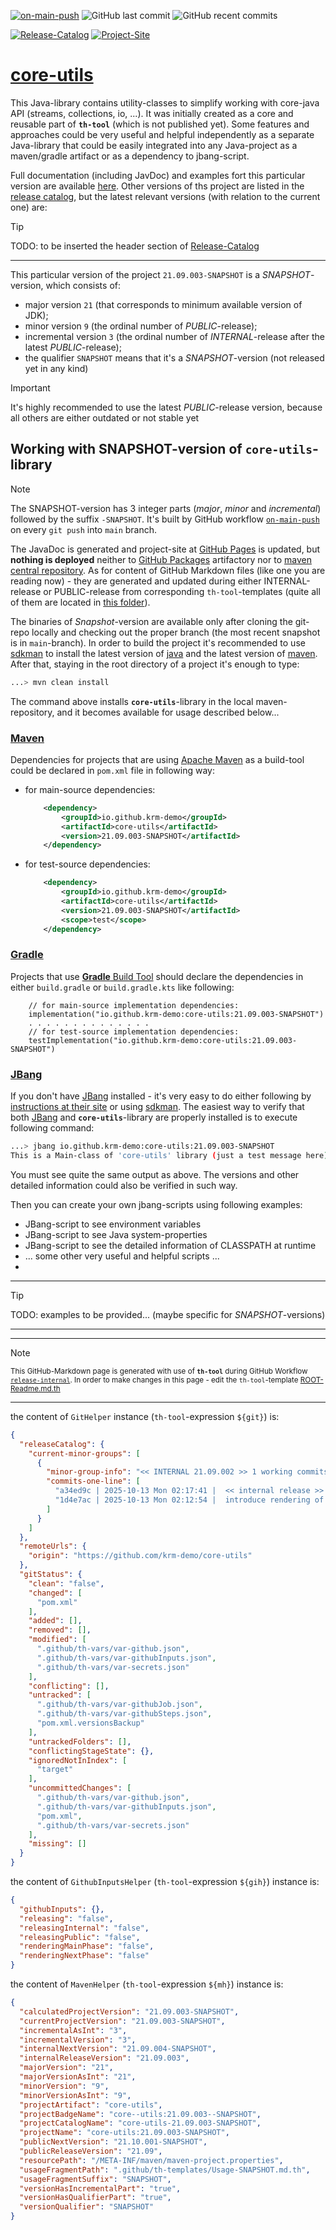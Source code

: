 [![on-main-push](https://github.com/krm-demo/core-utils/actions/workflows/on-main-push.yml/badge.svg?event=push)](https://github.com/krm-demo/core-utils/actions/workflows/on-main-push.yml)
![GitHub last commit](https://img.shields.io/github/last-commit/krm-demo/core-utils)
![GitHub recent commits](https://img.shields.io/github/commits-since/krm-demo/core-utils/21.07)

[![Release-Catalog](https://img.shields.io/badge/Release__Catalog-4D7A97?logo=github&amp;logoColor=f8981d&amp;labelColor=4D7A97)](https://krm-demo.github.io/core-utils/)
[![Project-Site](https://img.shields.io/badge/GH--Pages-core--utils:21.09.003--SNAPSHOT-blue)](https://krm-demo.github.io/core-utils/core-utils-21.09.003-SNAPSHOT)

# <u>core-utils</u>

This Java-library contains utility-classes to simplify working with core-java API (streams, collections, io, ...).
It was initially created as a core and reusable part of **`th-tool`** (which is not published yet).
Some features and approaches could be very useful and helpful independently as a separate Java-library
that could be easily integrated into any Java-project as a maven/gradle artifact or as a dependency to jbang-script.

Full documentation (including JavDoc) and examples fort this particular version are available [here](https://krm-demo.github.io/core-utils/core-utils-21.09.003-SNAPSHOT).
Other versions of ths project are listed in the [release catalog](https://krm-demo.github.io/core-utils/),
but the latest relevant versions (with relation to the current one) are:

> [!TIP]
> TODO: to be inserted the header section of [Release-Catalog](https://krm-demo.github.io/core-utils/)

---

This particular version of the project `21.09.003-SNAPSHOT` is a _SNAPSHOT_-version, which consists of:
- major version `21` (that corresponds to minimum available version of JDK);
- minor version `9` (the ordinal number of _PUBLIC_-release);
- incremental version  `3` (the ordinal number of _INTERNAL_-release after the latest _PUBLIC_-release);
- the qualifier `SNAPSHOT` means that it's a _SNAPSHOT_-version (not released yet in any kind)

> [!IMPORTANT]
> It's highly recommended to use the latest _PUBLIC_-release version, because all others are either outdated or not stable yet

## Working with SNAPSHOT-version of `core-utils`-library

> [!NOTE]
> The SNAPSHOT-version has 3 integer parts (_major_, _minor_ and _incremental_) followed by the suffix `-SNAPSHOT`.
> It's built by GitHub workflow [`on-main-push`](https://github.com/krm-demo/core-utils/actions/workflows/on-main-push.yml) on every `git push` into `main` branch.

The JavaDoc is generated and project-site at [GitHub Pages](https://docs.github.com/en/pages) is updated,
but **nothing is deployed** neither to [GitHub Packages](https://docs.github.com/en/packages/learn-github-packages/introduction-to-github-packages)
artifactory nor to [maven central repository](https://central.sonatype.com/).
As for content of GitHub Markdown files (like one you are reading now) - they are generated and updated
during either INTERNAL-release or PUBLIC-release from corresponding `th-tool`-templates (quite all of them
are located in [this folder](.github/th-templates)).

The binaries of _Snapshot_-version are available only after cloning the git-repo locally and
checking out the proper branch (the most recent snapshot is in `main`-branch).
In order to build the project it's recommended to use [sdkman](https://sdkman.io/) to install the latest version
of [java](https://sdkman.io/jdks/) and the latest version of [maven](https://sdkman.io/sdks/maven/). 
After that, staying in the root directory of a project it's enough to type:
```bash
...> mvn clean install
```
The command above installs **`core-utils`**-library 
in the local maven-repository, and it becomes available for usage described below...

### [Maven](https://maven.apache.org/)
Dependencies for projects that are using [Apache Maven](https://maven.apache.org/) as a build-tool 
could be declared in `pom.xml` file in following way:
- for main-source dependencies:
    ```XML
        <dependency>
            <groupId>io.github.krm-demo</groupId>
            <artifactId>core-utils</artifactId>
            <version>21.09.003-SNAPSHOT</artifactId>
        </dependency>
    ```
- for test-source dependencies:
    ```XML
        <dependency>
            <groupId>io.github.krm-demo</groupId>
            <artifactId>core-utils</artifactId>
            <version>21.09.003-SNAPSHOT</artifactId>
            <scope>test</scope>
        </dependency>
    ```
### [Gradle](https://gradle.org/)
Projects that use [**Gradle** Build Tool](https://gradle.org/) should declare the dependencies 
in either `build.gradle` or `build.gradle.kts` like following: 
```Gradle
    // for main-source implementation dependencies:
    implementation("io.github.krm-demo:core-utils:21.09.003-SNAPSHOT")
    . . . . . . . . . . . . . .
    // for test-source implementation dependencies:
    testImplementation("io.github.krm-demo:core-utils:21.09.003-SNAPSHOT")
```

### [JBang](https://www.jbang.dev/)

If you don't have [JBang](https://www.jbang.dev/) installed - it's very easy to do
either following by [instructions at their site](https://www.jbang.dev/download/) 
or using [sdkman](https://sdkman.io/sdks/jbang/). The easiest way to verify that
both [JBang](https://www.jbang.dev/) and **`core-utils`**-library 
are properly installed is to execute following command:

```bash
...> jbang io.github.krm-demo:core-utils:21.09.003-SNAPSHOT
This is a Main-class of 'core-utils' library (just a test message here)
```
You must see quite the same output as above. The versions and other detailed information could also be verified in such way.

Then you can create your own jbang-scripts using following examples:
- JBang-script to see environment variables
- JBang-script to see Java system-properties
- JBang-script to see the detailed information of CLASSPATH at runtime
- ... some other very useful and helpful scripts ...
- 

---
> [!TIP]
> TODO: examples to be provided... (maybe specific for _SNAPSHOT_-versions)
---



---

> [!NOTE]
> <small>This GitHub-Markdown page is generated with use of **`th-tool`** 
> during GitHub Workflow [`release-internal`](https://github.com/krm-demo/core-utils/actions/runs/18453208737).
> In order to make changes in this page - edit the `th-tool`-template 
> [ROOT-Readme.md.th](https://github.com/krm-demo/core-utils/blob/main/.github/th-templates/ROOT-Readme.md.th)</small>

---

the content of `GitHelper` instance (`th-tool`-expression `${git}`) is:
```json
{
  "releaseCatalog": {
    "current-minor-groups": [
      {
        "minor-group-info": "<< INTERNAL 21.09.002 >> 1 working commits",
        "commits-one-line": [
          "a34ed9c | 2025-10-13 Mon 02:17:41 |  << internal release >> 21.09.002",
          "1d4e7ac | 2025-10-13 Mon 02:12:54 |  introduce rendering of 'Shields IO' static badges by GithubBadgeHelper #1"
        ]
      }
    ]
  },
  "remoteUrls": {
    "origin": "https://github.com/krm-demo/core-utils"
  },
  "gitStatus": {
    "clean": "false",
    "changed": [
      "pom.xml"
    ],
    "added": [],
    "removed": [],
    "modified": [
      ".github/th-vars/var-github.json",
      ".github/th-vars/var-githubInputs.json",
      ".github/th-vars/var-secrets.json"
    ],
    "conflicting": [],
    "untracked": [
      ".github/th-vars/var-githubJob.json",
      ".github/th-vars/var-githubSteps.json",
      "pom.xml.versionsBackup"
    ],
    "untrackedFolders": [],
    "conflictingStageState": {},
    "ignoredNotInIndex": [
      "target"
    ],
    "uncommittedChanges": [
      ".github/th-vars/var-github.json",
      ".github/th-vars/var-githubInputs.json",
      "pom.xml",
      ".github/th-vars/var-secrets.json"
    ],
    "missing": []
  }
}
```

the content of `GithubInputsHelper` (`th-tool`-expression `${gih}`) instance is:
```json
{
  "githubInputs": {},
  "releasing": "false",
  "releasingInternal": "false",
  "releasingPublic": "false",
  "renderingMainPhase": "false",
  "renderingNextPhase": "false"
}
```

the content of `MavenHelper` (`th-tool`-expression `${mh}`) instance is:
```json
{
  "calculatedProjectVersion": "21.09.003-SNAPSHOT",
  "currentProjectVersion": "21.09.003-SNAPSHOT",
  "incrementalAsInt": "3",
  "incrementalVersion": "3",
  "internalNextVersion": "21.09.004-SNAPSHOT",
  "internalReleaseVersion": "21.09.003",
  "majorVersion": "21",
  "majorVersionAsInt": "21",
  "minorVersion": "9",
  "minorVersionAsInt": "9",
  "projectArtifact": "core-utils",
  "projectBadgeName": "core--utils:21.09.003--SNAPSHOT",
  "projectCatalogName": "core-utils-21.09.003-SNAPSHOT",
  "projectName": "core-utils:21.09.003-SNAPSHOT",
  "publicNextVersion": "21.10.001-SNAPSHOT",
  "publicReleaseVersion": "21.09",
  "resourcePath": "/META-INF/maven/maven-project.properties",
  "usageFragmentPath": ".github/th-templates/Usage-SNAPSHOT.md.th",
  "usageFragmentSuffix": "SNAPSHOT",
  "versionHasIncrementalPart": "true",
  "versionHasQualifierPart": "true",
  "versionQualifier": "SNAPSHOT"
}
```

